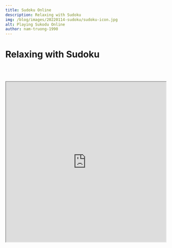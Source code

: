 ```yaml
---
title: Sudoku Online
description: Relaxing with Sudoku
img: /blog/images/20220114-sudoku/sudoku-icon.jpg
alt: Playing Sukodu Online
author: nam-truong-1990
---
```


# Relaxing with Sudoku

<br/><br/>

<iframe id="ifrm" src="https://sudoku.js.org/" width="500" height="500" margin="20"></iframe>

<br/><br/>


<info-box placeholder=''>
  <template #info-box >
   
  </template>
</info-box>